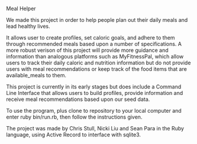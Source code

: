 Meal Helper

We made this project in order to help people plan out their daily meals and lead healthy lives.

It allows user to create profiles, set caloric goals, and adhere to them through recommended meals based upon a number of specifications. A more robust verison of this project will provide more guidance and information than analogous platforms such as MyFitnessPal, which allow users to track their daily caloric and nutrition information but do not provide users with meal recommendations or keep track of the food items that are available_meals to them.

This project is currently in its early stages but does include a Command Line Interface that allows users to build profiles, provide information and receive meal recommendations based upon our seed data.

To use the program, plus clone to repository to your local computer and enter ruby bin/run.rb, then follow the instructions given.

The project was made by Chris Stull, Nicki Liu and Sean Para in the Ruby language, using Active Record to interface with sqlite3.
